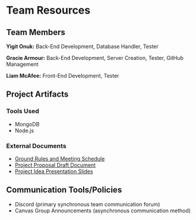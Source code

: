 # Team Resources
## Team Members
**Yigit Onuk:** Back-End Development, Database Handler, Tester

**Gracie Armour:** Back-End Development, Server Creation, Tester, GitHub Management

**Liam McAfee:** Front-End Development, Tester

## Project Artifacts
### Tools Used
- MongoDB
- Node.js

### External Documents
- [Ground Rules and Meeting Schedule](https://oregonstateuniversity-my.sharepoint.com/:w:/g/personal/onuky_oregonstate_edu/EYtlb_S7w1RJn9B_v6VuXtEBGSTquZhR_pU3FNlcSECJMw?e=BnNOMd)
- [Project Proposal Draft Document](https://oregonstateuniversity-my.sharepoint.com/:w:/g/personal/onuky_oregonstate_edu/EeBBIW2GzwxMmP5nVcg4gJcBiwd1gMISx2ndzHZPUFVy0A?e=VVmUHP)
- [Project Idea Presentation Slides](https://oregonstateuniversity-my.sharepoint.com/:p:/r/personal/onuky_oregonstate_edu/_layouts/15/doc2.aspx?sourcedoc=%7Bfe988656-96b3-4543-a2f3-5f3393064f97%7D&action=edit)

## Communication Tools/Policies
- Discord (primary synchronous team communication forum)
- Canvas Group Announcements (asynchronous communication method)
